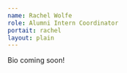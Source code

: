 ```yaml
---
name: Rachel Wolfe
role: Alumni Intern Coordinator
portait: rachel
layout: plain
---
```


Bio coming soon!